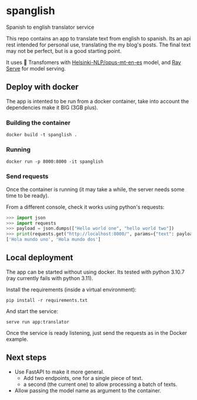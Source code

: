 # spanglish
Spanish to english translator service 

This repo contains an app to translate text from english to spanish. Its an api rest intended for personal use, translating the my blog's posts. The final text may not be perfect, but is a good starting point.

It uses :hugs: Transfomers with [Helsinki-NLP/opus-mt-en-es](https://huggingface.co/Helsinki-NLP/opus-mt-en-es) model, and [Ray Serve](https://docs.ray.io/en/latest/serve/index.html) for model serving.

## Deploy with docker

The app is intented to be run from a docker container, take into account the dependencies make it BIG (3GB plus).

### Building the container

```console
docker build -t spanglish .
```

### Running

```console
docker run -p 8000:8000 -it spanglish
```

### Send requests

Once the container is running (it may take a while, the server needs some time to be ready).

From a different console, check it works using python's requests:

```python
>>> import json
>>> import requests
>>> payload = json.dumps(["Hello world one", "hello world two"])
>>> print(requests.get("http://localhost:8000/", params={"text": payload}).json())
['Hola mundo uno', 'Hola mundo dos']
```

## Local deployment

The app can be started without using docker. Its tested with python 3.10.7 (ray currently fails with python 3.11).

Install the requirements (inside a virtual environment):

```console
pip install -r requirements.txt
```

And start the service:

```console
serve run app:translator
```

Once the service is ready listening, just send the requests as in the Docker example.


## Next steps

- Use FastAPI to make it more general.
    - Add two endpoints, one for a single piece of text.
    - a second (the current one) to allow processing a batch of texts.
- Allow passing the model name as argument to the container.

<!-- ## Deploy with docker compose

The final image is **BIG**.

Start the service:

```console
docker compose up --build
```

Stop it:

```console
docker compose down
``` -->
